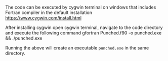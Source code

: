 The code can be executed by cygwin terminal on windows that includes Fortran compiler in the default installation
https://www.cygwin.com/install.html

After installing cygwin open cygwin terminal, navigate to the code directory and execute the following command
gfortran Punched.f90 -o punched.exe  && ./punched.exe

Running the above will create an executable `punched.exe` in the same directory. 
